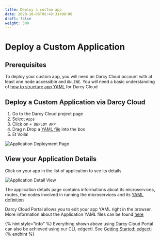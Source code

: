 ```yaml
---
title: Deploy a custom app
date: 2020-10-06T08:49:31+00:00
draft: false
weight: 300
---
```


# Deploy a Custom Application

## Prerequisites

To deploy your custom app, you will need an Darcy Cloud account with at least one node accessible and `ONLINE`. You will need a basic understanding of [how to structure app YAML](../applications-doc/app-doc-yaml.md) for Darcy Cloud

## Deploy a Custom Application via Darcy Cloud

1. Go to the Darcy Cloud project page
2. Select `Apps`
3. Click on `+ DEPLOY APP`
4. Drag n Drop a [YAML file](../applications-doc/app-doc-yaml.md) into the box
5. Et Voila!

![Application Deployment Page](../../assets/cloud-deploy-demo.png)

## View your Application Details

Click on your app in the list of application to see its details

![Application Detail View](../../assets/18done.png)

The application details page contains informations about its microservices, routes, the nodes involved in running the microservices and its [YAML definition](../applications-doc/app-doc-yaml.md)

Darcy Cloud Portal allows you to edit your app YAML right in the browser. More information about the Application YAML files can be found [here](../applications-doc/app-doc-yaml.md)

{% hint style="info" %}
Everything shown above using Darcy Cloud Portal can also be achieved using our CLI, edgectl. See [Getting Started: edgectl](../get-started-edgectl/)
{% endhint %}
